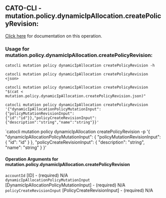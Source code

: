
## CATO-CLI - mutation.policy.dynamicIpAllocation.createPolicyRevision:
[Click here](https://api.catonetworks.com/documentation/#mutation-mutation.policy.dynamicIpAllocation.createPolicyRevision) for documentation on this operation.

### Usage for mutation.policy.dynamicIpAllocation.createPolicyRevision:

`catocli mutation policy dynamicIpAllocation createPolicyRevision -h`

`catocli mutation policy dynamicIpAllocation createPolicyRevision <json>`

`catocli mutation policy dynamicIpAllocation createPolicyRevision "$(cat < mutation.policy.dynamicIpAllocation.createPolicyRevision.json)"`

`catocli mutation policy dynamicIpAllocation createPolicyRevision '{"dynamicIpAllocationPolicyMutationInput":{"policyMutationRevisionInput":{"id":"id"}},"policyCreateRevisionInput":{"description":"string","name":"string"}}'`

`catocli mutation policy dynamicIpAllocation createPolicyRevision -p '{
    "dynamicIpAllocationPolicyMutationInput": {
        "policyMutationRevisionInput": {
            "id": "id"
        }
    },
    "policyCreateRevisionInput": {
        "description": "string",
        "name": "string"
    }
}'


#### Operation Arguments for mutation.policy.dynamicIpAllocation.createPolicyRevision ####

`accountId` [ID] - (required) N/A    
`dynamicIpAllocationPolicyMutationInput` [DynamicIpAllocationPolicyMutationInput] - (required) N/A    
`policyCreateRevisionInput` [PolicyCreateRevisionInput] - (required) N/A    

